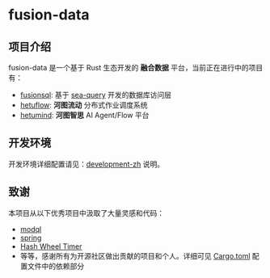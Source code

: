 # fusion-data

## 项目介绍

fusion-data 是一个基于 Rust 生态开发的 **融合数据** 平台，当前正在进行中的项目有：

- [fusionsql](crates/fusions/fusionsql/): 基于 [sea-query](https://github.com/SeaQL/sea-query/) 开发的数据库访问层
- [hetuflow](hetuflow/): **河图流动** 分布式作业调度系统
- [hetumind](hetumind/): **河图智思** AI Agent/Flow 平台

## 开发环境

开发环境详细配置请见：[development-zh](./documents/development-zh.md) 说明。

## 致谢

本项目从以下优秀项目中汲取了大量灵感和代码：

- [modql](https://crates.io/crates/modql)
- [spring](https://crates.io/crates/spring)
- [Hash Wheel Timer](https://crates.io/crates/hierarchical_hash_wheel_timer)
- 等等，感谢所有为开源社区做出贡献的项目和个人。详细可见 [Cargo.toml](Cargo.toml) 配置文件中的依赖部分
